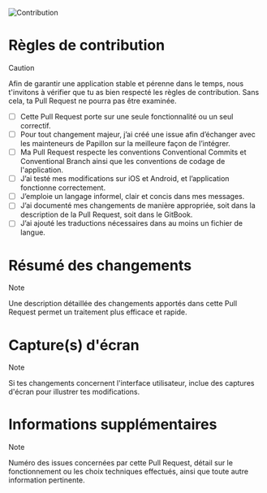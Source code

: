 ![Contribution](https://github.com/PapillonApp/papillon-v8/raw/main/.github/assets/contribution_header.png)

# Règles de contribution
> [!CAUTION]
> Afin de garantir une application stable et pérenne dans le temps, nous t'invitons à vérifier que tu as bien respecté les règles de contribution. Sans cela, ta Pull Request ne pourra pas être examinée.

- [ ] Cette Pull Request porte sur une seule fonctionnalité ou un seul correctif.
- [ ] Pour tout changement majeur, j’ai créé une issue afin d’échanger avec les mainteneurs de Papillon sur la meilleure façon de l’intégrer.
- [ ] Ma Pull Request respecte les conventions Conventional Commits et Conventional Branch ainsi que les conventions de codage de l'application.
- [ ] J’ai testé mes modifications sur iOS et Android, et l’application fonctionne correctement.
- [ ] J’emploie un langage informel, clair et concis dans mes messages.
- [ ] J’ai documenté mes changements de manière appropriée, soit dans la description de la Pull Request, soit dans le GitBook.
- [ ] J’ai ajouté les traductions nécessaires dans au moins un fichier de langue.

# Résumé des changements

> [!NOTE]
> Une description détaillée des changements apportés dans cette Pull Request permet un traitement plus efficace et rapide.

# Capture(s) d'écran

> [!NOTE]
> Si tes changements concernent l'interface utilisateur, inclue des captures d'écran pour illustrer tes modifications.

# Informations supplémentaires
> [!NOTE]
> Numéro des issues concernées par cette Pull Request, détail sur le fonctionnement ou les choix techniques effectués, ainsi que toute autre information pertinente.
